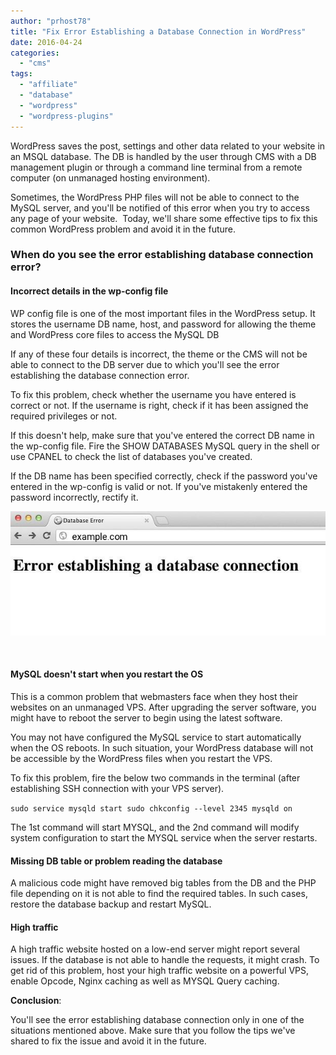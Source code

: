 ```yaml
---
author: "prhost78"
title: "Fix Error Establishing a Database Connection in WordPress"
date: 2016-04-24
categories: 
  - "cms"
tags: 
  - "affiliate"
  - "database"
  - "wordpress"
  - "wordpress-plugins"
---
```


WordPress saves the post, settings and other data related to your website in an MSQL database. The DB is handled by the user through CMS with a DB management plugin or through a command line terminal from a remote computer (on unmanaged hosting environment).

Sometimes, the WordPress PHP files will not be able to connect to the MySQL server, and you'll be notified of this error when you try to access any page of your website.  Today, we'll share some effective tips to fix this common WordPress problem and avoid it in the future.

### When do you see the error establishing database connection error?

#### Incorrect details in the wp-config file

WP config file is one of the most important files in the WordPress setup. It stores the username DB name, host, and password for allowing the theme and WordPress core files to access the MySQL DB

If any of these four details is incorrect, the theme or the CMS will not be able to connect to the DB server due to which you'll see the error establishing the database connection error.

To fix this problem, check whether the username you have entered is correct or not. If the username is right, check if it has been assigned the required privileges or not.

If this doesn't help, make sure that you've entered the correct DB name in the wp-config file. Fire the SHOW DATABASES MySQL query in the shell or use CPANEL to check the list of databases you've created.

If the DB name has been specified correctly, check if the password you've entered in the wp-config is valid or not. If you've mistakenly entered the password incorrectly, rectify it.

![fix error establishing a database connection error in WordPress](images/db-connection-error.jpeg)

 

#### MySQL doesn't start when you restart the OS

This is a common problem that webmasters face when they host their websites on an unmanaged VPS. After upgrading the server software, you might have to reboot the server to begin using the latest software.

You may not have configured the MySQL service to start automatically when the OS reboots. In such situation, your WordPress database will not be accessible by the WordPress files when you restart the VPS.

To fix this problem, fire the below two commands in the terminal (after establishing SSH connection with your VPS server).

`sudo service mysqld start sudo chkconfig --level 2345 mysqld on`

The 1st command will start MYSQL, and the 2nd command will modify system configuration to start the MYSQL service when the server restarts.

#### Missing DB table or problem reading the database

A malicious code might have removed big tables from the DB and the PHP file depending on it is not able to find the required tables. In such cases, restore the database backup and restart MySQL.

#### High traffic

A high traffic website hosted on a low-end server might report several issues. If the database is not able to handle the requests, it might crash. To get rid of this problem, host your high traffic website on a powerful VPS, enable Opcode, Nginx caching as well as MYSQL Query caching.

**Conclusion**:

You'll see the error establishing database connection only in one of the situations mentioned above. Make sure that you follow the tips we've shared to fix the issue and avoid it in the future.
